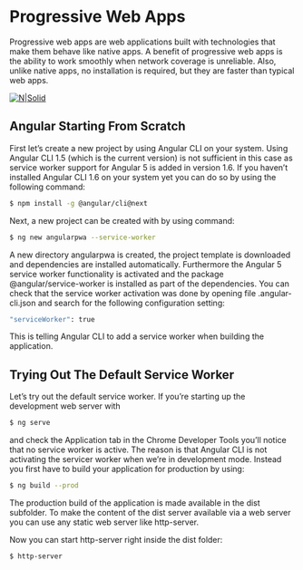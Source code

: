 # Progressive Web Apps
Progressive web apps are web applications built with technologies that make them behave like native apps. A benefit of progressive web apps is the ability to work smoothly when network coverage is unreliable. Also, unlike native apps, no installation is required, but they are faster than typical web apps.

[![N|Solid](https://cldup.com/dTxpPi9lDf.thumb.png)](https://nodesource.com/products/nsolid)

## Angular Starting From Scratch
First let’s create a new project by using Angular CLI on your system. Using Angular CLI 1.5 (which is the current version) is not sufficient in this case as service worker support for Angular 5 is added in version 1.6. If you haven’t installed Angular CLI 1.6 on your system yet you can do so by using the following command:

```sh
$ npm install -g @angular/cli@next
```
Next, a new project can be created with by using command:
```sh
$ ng new angularpwa --service-worker
```
A new directory angularpwa is created, the project template is downloaded and dependencies are installed automatically. Furthermore the Angular 5 service worker functionality is activated and the package @angular/service-worker is installed as part of the dependencies.
You can check that the service worker activation was done by opening file .angular-cli.json and search for the following configuration setting:
```sh
"serviceWorker": true
```
This is telling Angular CLI to add a service worker when building the application.

## Trying Out The Default Service Worker
Let’s try out the default service worker.
If you’re starting up the development web server with
```sh
$ ng serve
```
and check the Application tab in the Chrome Developer Tools you’ll notice that no service worker is active. The reason is that Angular CLI is not activating the servicer worker when we’re in development mode. Instead you first have to build your application for production by using:
```sh
$ ng build --prod
```
The production build of the application is made available in the dist subfolder. To make the content of the dist server available via a web server you can use any static web server like http-server.

Now you can start http-server right inside the dist folder:
```sh
$ http-server
```
